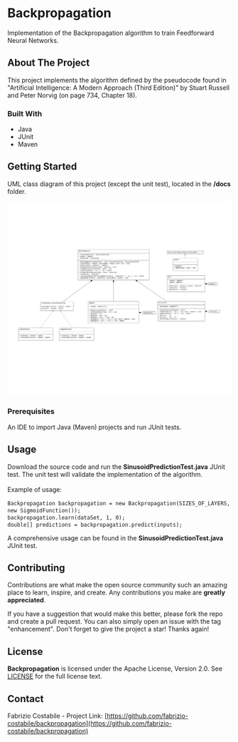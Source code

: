 # Backpropagation
Implementation of the Backpropagation algorithm to train Feedforward Neural Networks.

<!-- ABOUT THE PROJECT -->
## About The Project

This project implements the algorithm defined by the pseudocode found in "Artificial Intelligence: A Modern Approach (Third Edition)" by Stuart Russell and Peter Norvig (on page 734, Chapter 18).
<br>

### Built With

* Java
* JUnit
* Maven

<!-- GETTING STARTED -->
## Getting Started

UML class diagram of this project (except the unit test), located in the **/docs** folder.

![Backpropagation - UML Class Diagram](https://raw.githubusercontent.com/fabrizio-costabile/Backpropagation/main/docs/uml-class-diagram.png) 

### Prerequisites

An IDE to import Java (Maven) projects and run JUnit tests.

<!-- USAGE EXAMPLES -->
## Usage

Download the source code and run the **SinusoidPredictionTest.java** JUnit test.
The unit test will validate the implementation of the algorithm. 
<br>
<br>
Example of usage:
```
Backpropagation backpropagation = new Backpropagation(SIZES_OF_LAYERS, new SigmoidFunction());
backpropagation.learn(dataSet, 1, 0);
double[] predictions = backpropagation.predict(inputs);
```
A comprehensive usage can be found in the **SinusoidPredictionTest.java** JUnit test.

<!-- CONTRIBUTING -->
## Contributing

Contributions are what make the open source community such an amazing place to learn, inspire, and create. Any contributions you make are **greatly appreciated**.

If you have a suggestion that would make this better, please fork the repo and create a pull request. You can also simply open an issue with the tag "enhancement".
Don't forget to give the project a star! Thanks again!

<!-- LICENSE -->
## License

**Backpropagation** is licensed under the Apache License, Version 2.0. See <a href="https://github.com/fabrizio-costabile/backpropagation/blob/master/LICENSE">LICENSE</a> for the full license text.

<!-- CONTACT -->
## Contact

Fabrizio Costabile - Project Link: [https://github.com/fabrizio-costabile/backpropagation](https://github.com/fabrizio-costabile/backpropagation)

